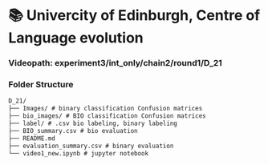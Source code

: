 # 📚 Univercity of Edinburgh, Centre of Language evolution

### Videopath: experiment3/int_only/chain2/round1/D_21 

### Folder Structure
```Markdown
D_21/
├── Images/ # binary classification Confusion matrices
├── bio_images/ # BIO classification Confusion matrices
├── label/ # .csv bio labeling, binary labeling
├── BIO_summary.csv # bio evaluation 
├── README.md
├── evaluation_summary.csv # binary evaluation
└── video1_new.ipynb # jupyter notebook
```
